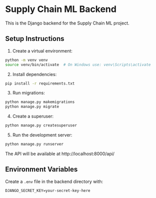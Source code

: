 # Supply Chain ML Backend

This is the Django backend for the Supply Chain ML project.

## Setup Instructions

1. Create a virtual environment:
```bash
python -m venv venv
source venv/bin/activate  # On Windows use: venv\Scripts\activate
```

2. Install dependencies:
```bash
pip install -r requirements.txt
```

3. Run migrations:
```bash
python manage.py makemigrations
python manage.py migrate
```

4. Create a superuser:
```bash
python manage.py createsuperuser
```

5. Run the development server:
```bash
python manage.py runserver
```

The API will be available at http://localhost:8000/api/

## Environment Variables

Create a `.env` file in the backend directory with:

```
DJANGO_SECRET_KEY=your-secret-key-here
```